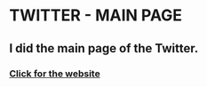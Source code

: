 # TWITTER - MAIN PAGE #

## I did the main page of the Twitter. ##


### [Click for the website](https://efsungurbuz.github.io/twitter.github.io1/) ###
